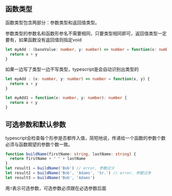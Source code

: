 ## 函数类型

函数类型包含两部分：参数类型和返回值类型。

参数类型的参数名和函数形参名不需要相同，只要类型相同即可，返回值类型一定要有，如果函数没有返回值则指定void

```typescript
let myAdd : (baseValue: number, y: number) => number = function(x: number, y: number): number { 
  return x + y 
}
```

如果一边写了类型一边不写类型，typescript是会自动识别出类型的

```typescript
let myAdd : (x: number, y: number) => number = function(x, y) { 
  return x + y 
}

let myAdd1 = function(x: number, y: number): number { 
  return x + y 
}
```

## 可选参数和默认参数

typescript会检查每个形参是否都传入值，简短地说，传递给一个函数的参数个数必须与函数期望的参数个数一致。

```typescript
function buildName(firstName: string, lastName: string) {
  return firstName + " " + lastName
}
let result1 = buildName('Bob') // error, 参数过少
let result2 = buildName('Bob', 'Adams', 'Sr.') // error, 参数过多
let result3 = buildName('Bob', 'Adams')
```

用`?`表示可选参数，可选参数必须跟在必选参数后面